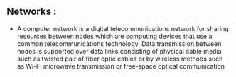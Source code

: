 
## Networks :
- A computer network is a digital telecommunications network for sharing resources between nodes which are computing devices that use a common telecommunications technology.
  Data transmission between nodes is supported over data links consisting of physical cable media such as twisted pair of fiber optic cables or by wireless methods such as Wi-Fi microwave transmission or
  free-space optical communication

